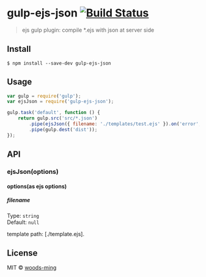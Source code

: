 # gulp-ejs-json [![Build Status](https://travis-ci.org/woods-ming/gulp-ejs-json.svg?branch=master)](https://travis-ci.org/woods-ming/gulp-ejs-json)

> ejs gulp plugin: compile *.ejs with json at server side


## Install

```
$ npm install --save-dev gulp-ejs-json
```


## Usage

```js
var gulp = require('gulp');
var ejsJson = require('gulp-ejs-json');

gulp.task('default', function () {
	return gulp.src('src/*.json')
		.pipe(ejsJson({ filename: './templates/test.ejs' }).on('error', gutil.log))
		.pipe(gulp.dest('dist'));
});
```


## API

### ejsJson(options)

#### options(as ejs options)

##### filename

Type: `string`  
Default: `null`

template path: [./template.ejs].


## License

MIT © [woods-ming](https://github.com/woods-ming)

